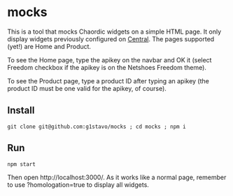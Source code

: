 # mocks

This is a tool that mocks Chaordic widgets on a simple HTML page. It only display widgets previously configured on [Central](https://vitrines.chaordic.com.br/). The pages supported (yet!) are Home and Product.

To see the Home page, type the apikey on the navbar and OK it (select Freedom checkbox if the apikey is on the Netshoes Freedom theme).

To see the Product page, type a product ID after typing an apikey (the product ID must be one valid for the apikey, of course).

## Install
```shell
git clone git@github.com:g1stavo/mocks ; cd mocks ; npm i
``` 

## Run
```shell
npm start
```
Then open http://localhost:3000/. As it works like a normal page, remember to use ?homologation=true to display all widgets.
